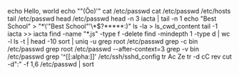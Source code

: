 echo Hello, world
echo "\"(Ôo)'"
cat /etc/passwd
cat /etc/passwd /etc/hosts
tail /etc/passwd
head /etc/passwd
head -n 3 iacta | tail -n 1
echo "Best School" > "\*\\\'\"Best School\"\'\\\*$\?\*\*\*\*\*:)"
ls -la > ls_cwd_content
tail -1 iacta >> iacta
find -name "*.js" -type f -delete
find -mindepth 1 -type d | wc -l
ls -t | head -10
sort | uniq -u
grep root /etc/passwd
grep -c bin /etc/passwd
grep root /etc/passwd --after-context=3
grep -v bin /etc/passwd
grep '^[[:alpha:]]' /etc/ssh/sshd_config
tr Ac Ze
tr -d cC
rev
cut -d":" -f 1,6 /etc/passwd | sort
